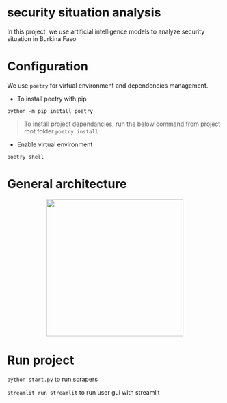 # security situation analysis

In this project, we use artificial intelligence models to analyze security situation in Burkina Faso

# Configuration 

We use `poetry` for virtual environment and dependencies management.

- To install poetry with pip

```python -m pip install poetry```

> To install project dependancies, run the below command from project root folder
```poetry install```

- Enable virtual environment

```poetry shell``` 

# General architecture
<p align="center">
    <img width="320" src="https://github.com/abdoulfataoh/security-situation-analysis/blob/main/doc/architecture.png">
</p>


# Run project

```python start.py``` to run scrapers

```streamlit run streamlit``` to run user gui with streamlit
